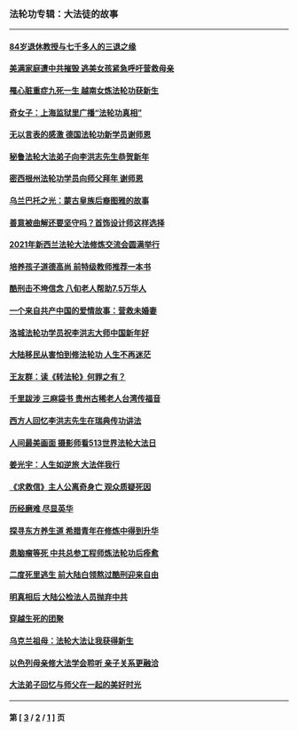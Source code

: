 ### 法轮功专辑：大法徒的故事
---
#### [84岁退休教授与七千多人的三退之缘](../../pages/nf1147481/n13796650.md?12080430) 
#### [美满家庭遭中共摧毁 逃美女孩紧急呼吁营救母亲](../../pages/nf1147481/n13792859.md?12080430) 
#### [罹心脏重症九死一生 越南女炼法轮功获新生](../../pages/nf1147481/n13732766.md?12080430) 
#### [奇女子：上海监狱里广播“法轮功真相”](../../pages/nf1147481/n13726443.md?12080430) 
#### [无以言表的感激 德国法轮功新学员谢师恩](../../pages/nf1147481/n13543790.md?12080430) 
#### [秘鲁法轮大法弟子向李洪志先生恭贺新年](../../pages/nf1147481/n13540182.md?12080430) 
#### [密西根州法轮功学员向师父拜年 谢师恩](../../pages/nf1147481/n13538183.md?12080430) 
#### [乌兰巴托之光：蒙古皇族后裔图雅的故事](../../pages/nf1147481/n13155759.md?12080430) 
#### [善意被曲解还要坚守吗？首饰设计师这样选择](../../pages/nf1147481/n13077575.md?12080430) 
#### [2021年新西兰法轮大法修炼交流会圆满举行](../../pages/nf1147481/n13033149.md?12080430) 
#### [培养孩子道德高尚 前特级教师推荐一本书](../../pages/nf1147481/n12938640.md?12080430) 
#### [酷刑击不垮信念 八旬老人帮助7.5万华人](../../pages/nf1147481/n12880712.md?12080430) 
#### [一个来自共产中国的爱情故事：营救未婚妻](../../pages/nf1147481/n12778386.md?12080430) 
#### [洛城法轮功学员祝李洪志大师中国新年好](../../pages/nf1147481/n12724685.md?12080430) 
#### [大陆移民从害怕到修法轮功 人生不再迷茫](../../pages/nf1147481/n12414325.md?12080430) 
#### [王友群：读《转法轮》何罪之有？](../../pages/nf1147481/n12408647.md?12080430) 
#### [千里跋涉 三麻袋书 贵州古稀老人台湾传福音](../../pages/nf1147481/n12198750.md?12080430) 
#### [西方人回忆李洪志先生在瑞典传功讲法](../../pages/nf1147481/n12099607.md?12080430) 
#### [人间最美画面 摄影师看513世界法轮大法日](../../pages/nf1147481/n12094118.md?12080430) 
#### [姜光宇：人生如逆旅 大法伴我行](../../pages/nf1147481/n12088664.md?12080430) 
#### [《求救信》主人公离奇身亡 观众质疑死因](../../pages/nf1147481/n11845215.md?12080430) 
#### [历经磨难 尽显英华](../../pages/nf1147481/n11723297.md?12080430) 
#### [探寻东方养生道 希腊青年在修炼中得到升华](../../pages/nf1147481/n11494502.md?12080430) 
#### [患脑瘤等死 中共总参工程师炼法轮功后痊愈](../../pages/nf1147481/n11466682.md?12080430) 
#### [二度死里逃生 前大陆白领熬过酷刑迎来自由](../../pages/nf1147481/n11368594.md?12080430) 
#### [明真相后 大陆公检法人员抛弃中共](../../pages/nf1147481/n11358618.md?12080430) 
#### [穿越生死的团聚](../../pages/nf1147481/n11258922.md?12080430) 
#### [乌克兰祖母：法轮大法让我获得新生](../../pages/nf1147481/n11269457.md?12080430) 
#### [以色列母亲修大法学会聆听 亲子关系更融洽](../../pages/nf1147481/n11268195.md?12080430) 
#### [大法弟子回忆与师父在一起的美好时光](../../pages/nf1147481/n11267759.md?12080430) 

---
#### 第 [ [3](./3.md?12080430) / [2](./2.md?12080430) / [1](./1.md?12080430) ] 页
